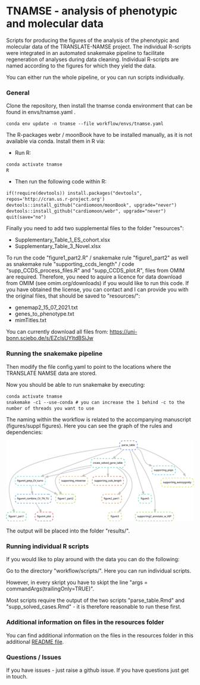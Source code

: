 # TNAMSE - analysis of phenotypic and molecular data

Scripts for producing the figures of the analysis of the phenotypic and molecular data of the TRANSLATE-NAMSE project. The individual R-scripts were integrated in an automated snakemake pipeline to facilitate regeneration of analyses during data cleaning. Individual R-scripts are named according to the figures for which they yield the data.

You can either run the whole pipeline, or you can run scripts individually.

### General

Clone the repository, then install the tnamse conda environment that can be found in envs/tnamse.yaml .

```
conda env update -n tnamse --file workflow/envs/tnamse.yaml
```

The R-packages webr / moonBook have to be installed manually, as it is not available via conda. Install them in R via:

- Run R:
```
conda activate tnamse
R 
```
- Then run the following code within R:
```
if(!require(devtools)) install.packages("devtools", repos='http://cran.us.r-project.org') 
devtools::install_github("cardiomoon/moonBook", upgrade="never") 
devtools::install_github("cardiomoon/webr", upgrade="never")
quit(save="no")
```

Finally you need to add two supplemental files to the folder "resources":
- Supplementary\_Table\_1\_ES\_cohort.xlsx
- Supplementary\_Table\_3\_Novel.xlsx

To run the code "figure1_part2.R" / snakemake rule "figure1_part2" as well as snakemake rule "supporting_ccds_length" / code "supp_CCDS_process_files.R" and "supp_CCDS_plot.R", files from OMIM are required. 
Therefore, you need to aquire a licence for data download from OMIM (see omim.org/downloads) if you would like to run this code. 
If you have obtained the license, you can contact and I can provide you with the original files, that should be saved to "resources/":
- genemap2\_15\_07\_2021.txt
- genes\_to\_phenotype.txt
- mimTitles.txt

You can currently download all files from: https://uni-bonn.sciebo.de/s/EZcIsUYItdBSiJw

### Running the snakemake pipeline

Then modify the file config.yaml to point to the locations where the TRANSLATE NAMSE data are stored.

Now you should be able to run snakemake by executing:

```
conda activate tnamse
snakemake -c1 --use-conda # you can increase the 1 behind -c to the number of threads you want to use
```

The naming within the workflow is related to the accompanying manuscript (figures/suppl figures). Here you can see the graph of the rules and dependencies:

![rulegraph](dag.jpg)

The output will be placed into the folder "results/".


### Running individual R scripts

If you would like to play around with the data you can do the following:

Go to the directory "workflow/scripts/". Here you can run individual scripts. 

However, in every skript you have to skipt the line "args = commandArgs(trailingOnly=TRUE)".

Most scripts require the output of the two scripts "parse_table.Rmd" and "supp_solved_cases.Rmd" - it is therefore reasonable to run these first.


### Additional information on files in the resources folder

You can find additional information on the files in the resources folder in this additional [README file](resources/README.md).

### Questions / Issues

If you have issues - just raise a github issue. If you have questions just get in touch.

